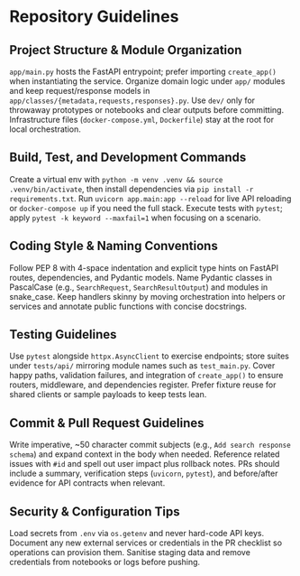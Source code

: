 # Repository Guidelines

## Project Structure & Module Organization
`app/main.py` hosts the FastAPI entrypoint; prefer importing `create_app()` when instantiating the service. Organize domain logic under `app/` modules and keep request/response models in `app/classes/{metadata,requests,responses}.py`. Use `dev/` only for throwaway prototypes or notebooks and clear outputs before committing. Infrastructure files (`docker-compose.yml`, `Dockerfile`) stay at the root for local orchestration.

## Build, Test, and Development Commands
Create a virtual env with `python -m venv .venv && source .venv/bin/activate`, then install dependencies via `pip install -r requirements.txt`. Run `uvicorn app.main:app --reload` for live API reloading or `docker-compose up` if you need the full stack. Execute tests with `pytest`; apply `pytest -k keyword --maxfail=1` when focusing on a scenario.

## Coding Style & Naming Conventions
Follow PEP 8 with 4-space indentation and explicit type hints on FastAPI routes, dependencies, and Pydantic models. Name Pydantic classes in PascalCase (e.g., `SearchRequest`, `SearchResultOutput`) and modules in snake_case. Keep handlers skinny by moving orchestration into helpers or services and annotate public functions with concise docstrings.

## Testing Guidelines
Use `pytest` alongside `httpx.AsyncClient` to exercise endpoints; store suites under `tests/api/` mirroring module names such as `test_main.py`. Cover happy paths, validation failures, and integration of `create_app()` to ensure routers, middleware, and dependencies register. Prefer fixture reuse for shared clients or sample payloads to keep tests lean.

## Commit & Pull Request Guidelines
Write imperative, ~50 character commit subjects (e.g., `Add search response schema`) and expand context in the body when needed. Reference related issues with `#id` and spell out user impact plus rollback notes. PRs should include a summary, verification steps (`uvicorn`, `pytest`), and before/after evidence for API contracts when relevant.

## Security & Configuration Tips
Load secrets from `.env` via `os.getenv` and never hard-code API keys. Document any new external services or credentials in the PR checklist so operations can provision them. Sanitise staging data and remove credentials from notebooks or logs before pushing.
